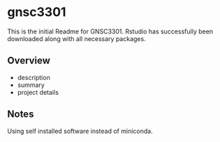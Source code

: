 # gnsc3301

This is the initial Readme for GNSC3301. Rstudio has successfully been downloaded along with all necessary packages.

## Overview

- description
- summary
- project details

## Notes

Using self installed software instead of miniconda. 

